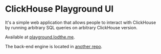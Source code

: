 # ClickHouse Playground UI

It's a simple web application that allows people to interact with ClickHouse by running arbitrary SQL queries on arbitrary ClickHouse version.

Available at [playground.lodthe.me](https://playground.lodthe.me/).

The back-end engine is located in [another repo](https://github.com/lodthe/clickhouse-playground).